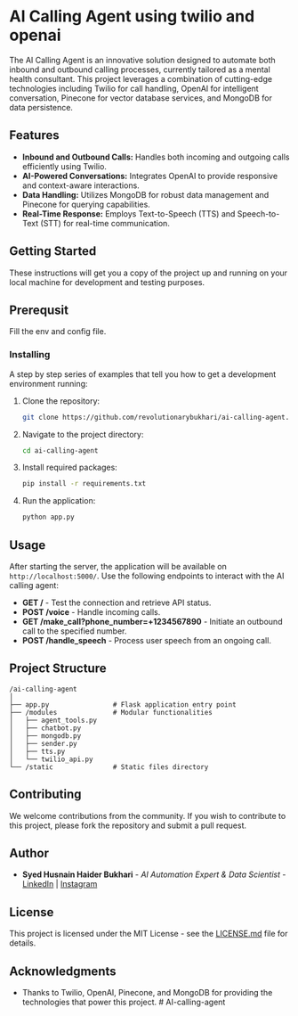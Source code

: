 # AI Calling Agent using twilio and openai

The AI Calling Agent is an innovative solution designed to automate both inbound and outbound calling processes, currently tailored as a mental health consultant. This project leverages a combination of cutting-edge technologies including Twilio for call handling, OpenAI for intelligent conversation, Pinecone for vector database services, and MongoDB for data persistence.

## Features

- **Inbound and Outbound Calls:** Handles both incoming and outgoing calls efficiently using Twilio.
- **AI-Powered Conversations:** Integrates OpenAI to provide responsive and context-aware interactions.
- **Data Handling:** Utilizes MongoDB for robust data management and Pinecone for querying capabilities.
- **Real-Time Response:** Employs Text-to-Speech (TTS) and Speech-to-Text (STT) for real-time communication.

## Getting Started

These instructions will get you a copy of the project up and running on your local machine for development and testing purposes.

## Prerequsit
Fill the env and config file.

### Installing

A step by step series of examples that tell you how to get a development environment running:

1. Clone the repository:
   ```bash
   git clone https://github.com/revolutionarybukhari/ai-calling-agent.git
   ```
2. Navigate to the project directory:
   ```bash
   cd ai-calling-agent
   ```
3. Install required packages:
   ```bash
   pip install -r requirements.txt
   ```
4. Run the application:
   ```bash
   python app.py
   ```

## Usage

After starting the server, the application will be available on `http://localhost:5000/`. Use the following endpoints to interact with the AI calling agent:

- **GET /** - Test the connection and retrieve API status.
- **POST /voice** - Handle incoming calls.
- **GET /make_call?phone_number=+1234567890** - Initiate an outbound call to the specified number.
- **POST /handle_speech** - Process user speech from an ongoing call.

## Project Structure

```
/ai-calling-agent
│
├── app.py                # Flask application entry point
├── /modules              # Modular functionalities
│   ├── agent_tools.py
│   ├── chatbot.py
│   ├── mongodb.py
│   ├── sender.py
│   ├── tts.py
│   └── twilio_api.py
└── /static               # Static files directory
```

## Contributing

We welcome contributions from the community. If you wish to contribute to this project, please fork the repository and submit a pull request.

## Author

- **Syed Husnain Haider Bukhari** - *AI Automation Expert & Data Scientist* - [LinkedIn](https://www.linkedin.com/in/syed-husnain-haider-bukhari/) | [Instagram](https://www.instagram.com/revolutionarybukhari/)

## License

This project is licensed under the MIT License - see the [LICENSE.md](LICENSE.md) file for details.

## Acknowledgments

- Thanks to Twilio, OpenAI, Pinecone, and MongoDB for providing the technologies that power this project.
#   A I - c a l l i n g - a g e n t  
 